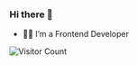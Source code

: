 ### Hi there 👋

- 👨‍💻 I’m a Frontend Developer

![Visitor Count](https://profile-counter.glitch.me/{username}/count.svg)

<!--
**EminAbdullayev1998/EminAbdullayev1998** is a ✨ _special_ ✨ repository because its `README.md` (this file) appears on your GitHub profile.

Here are some ideas to get you started:

- 🔭 I’m currently working on ...
- 🌱 I’m currently learning ...
- 👯 I’m looking to collaborate on ...
- 🤔 I’m looking for help with ...
- 💬 Ask me about ...
- 📫 How to reach me: ...
- 😄 Pronouns: ...
- ⚡ Fun fact: ...
-->
